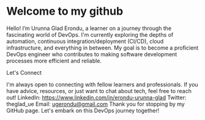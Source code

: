 # Welcome to my github
Hello! I’m Urunna Glad Erondu, a learner on a journey through the fascinating world of DevOps. I'm currently exploring the depths of automation, continuous integration/deployment (CI/CD), cloud infrastructure, and everything in between. My goal is to become a proficient DevOps engineer who contributes to making software development processes more efficient and reliable.

 
Let's Connect

I'm always open to connecting with fellow learners and professionals. If you have advice, resources, or just want to chat about tech, feel free to reach out!
LinkedIn: https://www.linkedin.com/in/erondu-urunna-glad 
Twitter: theglad_ue
Email: ugerondu@gmail.com
Thank you for stopping by my GitHub page. Let's embark on this DevOps journey together!
